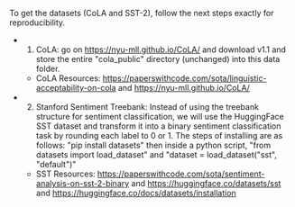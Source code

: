 To get the datasets (CoLA and SST-2), follow the next steps exactly for reproducibility.
- 1) CoLA: go on https://nyu-mll.github.io/CoLA/ and download v1.1 and store the entire "cola_public" directory (unchanged) into this data folder.
    - CoLA Resources: https://paperswithcode.com/sota/linguistic-acceptability-on-cola and https://nyu-mll.github.io/CoLA/

- 2) Stanford Sentiment Treebank: Instead of using the treebank structure for sentiment classification, we will use the HuggingFace SST dataset and transform it into a binary sentiment classification task by rounding each label to 0 or 1. The steps of installing are as follows: "pip install datasets" then inside a python script, "from datasets import load_dataset" and "dataset = load_dataset("sst", "default")"
    - SST Resources: https://paperswithcode.com/sota/sentiment-analysis-on-sst-2-binary and https://huggingface.co/datasets/sst and https://huggingface.co/docs/datasets/installation
